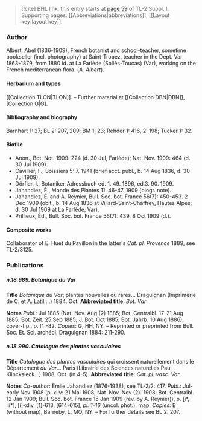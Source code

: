 > [!cite] BHL link: this entry starts at [page 59](https://www.biodiversitylibrary.org/item/103858#page/71/mode/1up) of TL-2 Suppl. I.
> Supporting pages: [[Abbreviations|abbreviations]], [[Layout key|layout key]].

### Author

Albert, Abel (1836-1909), French botanist and school-teacher, sometime bookseller (incl. photography) at Saint-Tropez, teacher in the Dept. Var 1863-1879, from 1880 id. at La Farlède (Soliès-Toucas) (Var), working on the French mediterranean flora. (*A. Albert*).

#### Herbarium and types

[[Collection TLON|TLON]]. – Further material at [[Collection DBN|DBN]], [[Collection G|G]](50).

#### Bibliography and biography

Barnhart 1: 27; BL 2: 207, 209; BM 1: 23; Rehder 1: 416, 2: 198; Tucker 1: 32.

#### Biofile

- Anon., Bot. Not. 1909: 224 (d. 30 Jul, Farlède); Nat. Nov. 1909: 464 (d. 30 Jul 1909).
- Cavillier, F., Boissiera 5: 7. 1941 (brief acct. publ., b. 14 Aug 1836, d. 30 Jul 1909).
- Dörfler, I., Botaniker-Adressbuch ed. 1. 49. 1896, ed.3. 90. 1909.
- Jahandiez, É., Monde des Plantes 11: 46-47. 1909 (biogr. note).
- Jahandiez, É. and A. Reynier, Bull. Soc. bot. France 56(7): 450-453. 2 Dec 1909 (obit., b. 14 Aug 1836 at Villard-Saint-Chaffrey, Hautes Alpes; d. 30 Jul 1909 at La Farlède, Var).
- Prillieux, Éd., Bull. Soc. bot. France 56(7): 439. 8 Oct 1909 (d.).

#### Composite works

Collaborator of E. Huet du Pavillon in the latter's *Cat. pl. Provence* 1889, see TL-2/3125.

### Publications

##### n.18.989. Botanique du Var

**Title**
*Botanique du Var*; plantes nouvelles ou rares... Draguignan (Imprimerie de C. et A. Latil,...) 1884. Oct.
**Abbreviated title**: *Bot. Var*.

**Notes**
*Publ*.: Jul 1885 (Nat. Nov. Aug (2) 1885; Bot. Centralbl. 17-21 Aug 1885; Bot. Zeit. 25 Sep 1885; J. Bot. Oct 1885; Bot. Jahrb. 10 Aug 1886), cover-t.p., p. \[1\]-82. *Copies*: G, HH, NY. – Reprinted or preprinted from Bull. Soc. Ét. Sci. archéol. Draguignan 1884: 211-290.

##### n.18.990. Catalogue des plantes vasculaires

**Title**
*Catalogue des plantes vasculaires* qui croissent naturellement dans le Département *du Var*... Paris (Librairie des Sciences naturelles Paul Klincksieck...) 1908. Oct. (in 4-5).
**Abbreviated title**: *Cat. pl. vasc. Var*.

**Notes**
*Co-author*: Émile Jahandiez (1876-1938), see TL-2/2: 417.
*Publ*.: Jul-early Nov 1908 (p. xliv: 21 Mai 1908; Nat. Nov. Nov (2). 1908; Bot. Centralbl. 12 Jan 1909; Bull. Soc. bot. France 15 Jan 1909 (rev. by A. Reynier)), p. \[i\*, iii\*\], \[i\]-xliv, \[1\]-613, \[614-615\], *pl. 1-16* (uncol. phot.), map. *Copies*: B (without map), Barneby, L, MO, NY. – For further details see BL 2: 207.

